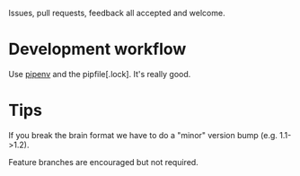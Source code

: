 Issues, pull requests, feedback all accepted and welcome.

Development workflow
====================

Use [pipenv](https://docs.pipenv.org/index.html) and the pipfile[.lock]. It's really good.


Tips
====

If you break the brain format we have to do a "minor" version bump (e.g. 1.1->1.2).

Feature branches are encouraged but not required.
